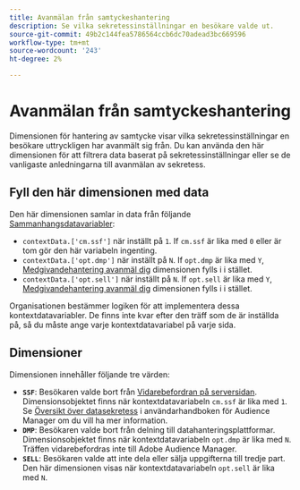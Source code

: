 ```yaml
---
title: Avanmälan från samtyckeshantering
description: Se vilka sekretessinställningar en besökare valde ut.
source-git-commit: 49b2c144fea5786564ccb6dc70adead3bc669596
workflow-type: tm+mt
source-wordcount: '243'
ht-degree: 2%

---
```


# Avanmälan från samtyckeshantering

Dimensionen för hantering av samtycke visar vilka sekretessinställningar en besökare uttryckligen har avanmält sig från. Du kan använda den här dimensionen för att filtrera data baserat på sekretessinställningar eller se de vanligaste anledningarna till avanmälan av sekretess.

## Fyll den här dimensionen med data

Den här dimensionen samlar in data från följande [Sammanhangsdatavariabler](/help/implement/vars/page-vars/contextdata.md):

* `contextData.['cm.ssf']` när inställt på `1`. If `cm.ssf` är lika med `0` eller är tom gör den här variabeln ingenting.
* `contextData.['opt.dmp']` när inställt på `N`. If `opt.dmp` är lika med `Y`, [Medgivandehantering avanmäl dig](cm-opt-in.md) dimensionen fylls i i stället.
* `contextData.['opt.sell']` när inställt på `N`. If `opt.sell` är lika med `Y`, [Medgivandehantering avanmäl dig](cm-opt-in.md) dimensionen fylls i i stället.

Organisationen bestämmer logiken för att implementera dessa kontextdatavariabler. De finns inte kvar efter den träff som de är inställda på, så du måste ange varje kontextdatavariabel på varje sida.

## Dimensioner

Dimensionen innehåller följande tre värden:

* **`SSF`**: Besökaren valde bort från [Vidarebefordran på serversidan](/help/admin/admin/c-server-side-forwarding/ssf.md). Dimensionsobjektet finns när kontextdatavariabeln `cm.ssf` är lika med `1`. Se [Översikt över datasekretess](https://experienceleague.adobe.com/docs/audience-manager/user-guide/overview/data-privacy/data-privacy.html) i användarhandboken för Audience Manager om du vill ha mer information.
* **`DMP`**: Besökaren valde bort från delning till datahanteringsplattformar. Dimensionsobjektet finns när kontextdatavariabeln `opt.dmp` är lika med `N`. Träffen vidarebefordras inte till Adobe Audience Manager.
* **`SELL`**: Besökaren valde att inte dela eller sälja uppgifterna till tredje part. Den här dimensionen visas när kontextdatavariabeln `opt.sell` är lika med `N`.

